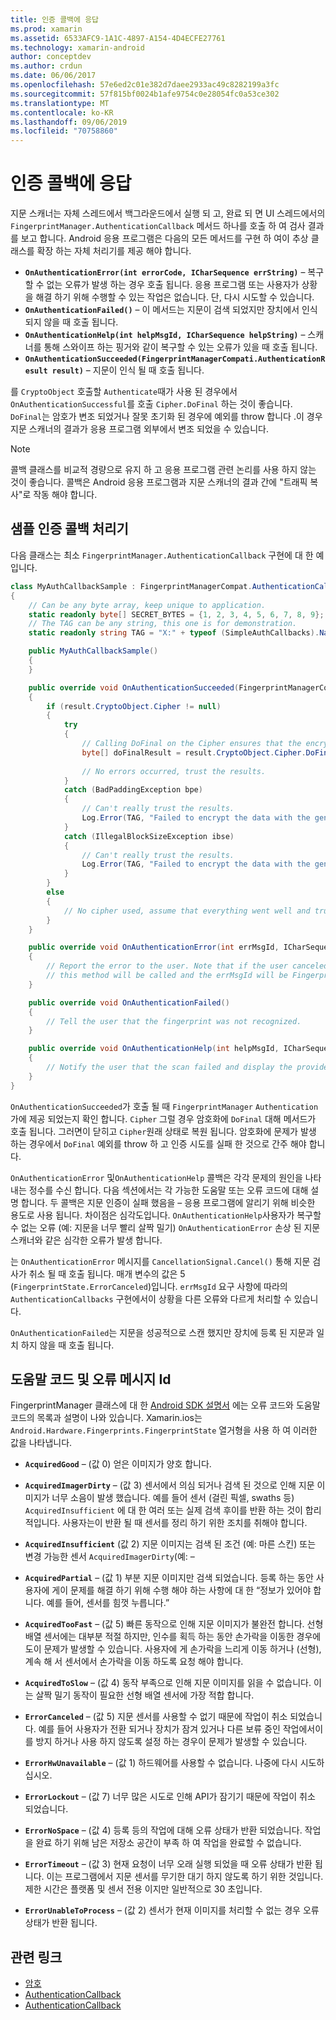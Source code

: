```yaml
---
title: 인증 콜백에 응답
ms.prod: xamarin
ms.assetid: 6533AFC9-1A1C-4897-A154-4D4ECFE27761
ms.technology: xamarin-android
author: conceptdev
ms.author: crdun
ms.date: 06/06/2017
ms.openlocfilehash: 57e6ed2c01e382d7daee2933ac49c8282199a3fc
ms.sourcegitcommit: 57f815bf0024b1afe9754c0e28054fc0a53ce302
ms.translationtype: MT
ms.contentlocale: ko-KR
ms.lasthandoff: 09/06/2019
ms.locfileid: "70758860"
---
```

# <a name="responding-to-authentication-callbacks"></a>인증 콜백에 응답

지문 스캐너는 자체 스레드에서 백그라운드에서 실행 되 고, 완료 되 면 UI 스레드에서의 `FingerprintManager.AuthenticationCallback` 메서드 하나를 호출 하 여 검사 결과를 보고 합니다. Android 응용 프로그램은 다음의 모든 메서드를 구현 하 여이 추상 클래스를 확장 하는 자체 처리기를 제공 해야 합니다.

- **`OnAuthenticationError(int errorCode, ICharSequence errString)`** &ndash; 복구할 수 없는 오류가 발생 하는 경우 호출 됩니다. 응용 프로그램 또는 사용자가 상황을 해결 하기 위해 수행할 수 있는 작업은 없습니다. 단, 다시 시도할 수 있습니다.
- **`OnAuthenticationFailed()`** &ndash; 이 메서드는 지문이 검색 되었지만 장치에서 인식 되지 않을 때 호출 됩니다.
- **`OnAuthenticationHelp(int helpMsgId, ICharSequence helpString)`** &ndash; 스캐너를 통해 스와이프 하는 핑거와 같이 복구할 수 있는 오류가 있을 때 호출 됩니다.
- **`OnAuthenticationSucceeded(FingerprintManagerCompati.AuthenticationResult result)`** &ndash; 지문이 인식 될 때 호출 됩니다.

를 `CryptoObject` 호출할 `Authenticate`때가 사용 된 경우에서 `OnAuthenticationSuccessful`를 호출 `Cipher.DoFinal` 하는 것이 좋습니다.
`DoFinal`는 암호가 변조 되었거나 잘못 초기화 된 경우에 예외를 throw 합니다 .이 경우 지문 스캐너의 결과가 응용 프로그램 외부에서 변조 되었을 수 있습니다.

> [!NOTE]
> 콜백 클래스를 비교적 경량으로 유지 하 고 응용 프로그램 관련 논리를 사용 하지 않는 것이 좋습니다. 콜백은 Android 응용 프로그램과 지문 스캐너의 결과 간에 "트래픽 복사"로 작동 해야 합니다.

## <a name="a-sample-authentication-callback-handler"></a>샘플 인증 콜백 처리기

다음 클래스는 최소 `FingerprintManager.AuthenticationCallback` 구현에 대 한 예입니다. 

```csharp
class MyAuthCallbackSample : FingerprintManagerCompat.AuthenticationCallback
{
    // Can be any byte array, keep unique to application.
    static readonly byte[] SECRET_BYTES = {1, 2, 3, 4, 5, 6, 7, 8, 9};
    // The TAG can be any string, this one is for demonstration.
    static readonly string TAG = "X:" + typeof (SimpleAuthCallbacks).Name;

    public MyAuthCallbackSample()
    {
    }

    public override void OnAuthenticationSucceeded(FingerprintManagerCompat.AuthenticationResult result)
    {
        if (result.CryptoObject.Cipher != null) 
        {
            try
            {
                // Calling DoFinal on the Cipher ensures that the encryption worked.
                byte[] doFinalResult = result.CryptoObject.Cipher.DoFinal(SECRET_BYTES);
    
                // No errors occurred, trust the results.              
            }
            catch (BadPaddingException bpe)
            {
                // Can't really trust the results.
                Log.Error(TAG, "Failed to encrypt the data with the generated key." + bpe);
            }
            catch (IllegalBlockSizeException ibse)
            {
                // Can't really trust the results.
                Log.Error(TAG, "Failed to encrypt the data with the generated key." + ibse);
            }
        }
        else
        {
            // No cipher used, assume that everything went well and trust the results.
        }
    }

    public override void OnAuthenticationError(int errMsgId, ICharSequence errString)
    {
        // Report the error to the user. Note that if the user canceled the scan,
        // this method will be called and the errMsgId will be FingerprintState.ErrorCanceled.
    }

    public override void OnAuthenticationFailed()
    {
        // Tell the user that the fingerprint was not recognized.
    }

    public override void OnAuthenticationHelp(int helpMsgId, ICharSequence helpString)
    {
        // Notify the user that the scan failed and display the provided hint.
    }
}
```

`OnAuthenticationSucceeded`가 호출 될 때 `FingerprintManager` `Authentication` 가에 제공 되었는지 확인 합니다. `Cipher` 그럴 경우 암호화에 `DoFinal` 대해 메서드가 호출 됩니다. 그러면이 닫히고 `Cipher`원래 상태로 복원 됩니다. 암호화에 문제가 발생 하는 경우에서 `DoFinal` 예외를 throw 하 고 인증 시도를 실패 한 것으로 간주 해야 합니다.

`OnAuthenticationError` 및`OnAuthenticationHelp` 콜백은 각각 문제의 원인을 나타내는 정수를 수신 합니다. 다음 섹션에서는 각 가능한 도움말 또는 오류 코드에 대해 설명 합니다. 두 콜백은 지문 인증이 실패 했음을 &ndash; 응용 프로그램에 알리기 위해 비슷한 용도로 사용 됩니다. 차이점은 심각도입니다. `OnAuthenticationHelp`사용자가 복구할 수 없는 오류 (예: 지문을 너무 빨리 살짝 밀기) `OnAuthenticationError` 손상 된 지문 스캐너와 같은 심각한 오류가 발생 합니다.

는 `OnAuthenticationError` 메시지를 `CancellationSignal.Cancel()` 통해 지문 검사가 취소 될 때 호출 됩니다. 매개 변수의 값은 5 (`FingerprintState.ErrorCanceled`)입니다. `errMsgId` 요구 사항에 따라의 `AuthenticationCallbacks` 구현에서이 상황을 다른 오류와 다르게 처리할 수 있습니다. 

`OnAuthenticationFailed`는 지문을 성공적으로 스캔 했지만 장치에 등록 된 지문과 일치 하지 않을 때 호출 됩니다. 

## <a name="help-codes-and-error-message-ids"></a>도움말 코드 및 오류 메시지 Id 

FingerprintManager 클래스에 대 한 [Android SDK 설명서](https://developer.android.com/reference/android/hardware/fingerprint/FingerprintManager.html#FINGERPRINT_ACQUIRED_GOOD) 에는 오류 코드와 도움말 코드의 목록과 설명이 나와 있습니다. Xamarin.ios는 `Android.Hardware.Fingerprints.FingerprintState` 열거형을 사용 하 여 이러한 값을 나타냅니다.

- **`AcquiredGood`** &ndash; (값 0) 얻은 이미지가 양호 합니다.

- **`AcquiredImagerDirty`** &ndash; (값 3) 센서에서 의심 되거나 검색 된 것으로 인해 지문 이미지가 너무 소음이 발생 했습니다. 예를 들어 센서 (걸린 픽셀, swaths 등) `AcquiredInsufficient` 에 대 한 여러 또는 실제 검색 후이를 반환 하는 것이 합리적입니다. 사용자는이 반환 될 때 센서를 정리 하기 위한 조치를 취해야 합니다.

- **`AcquiredInsufficient`** (값 2) 지문 이미지는 검색 된 조건 (예: 마른 스킨) 또는 변경 가능한 센서 `AcquiredImagerDirty`(예: &ndash;

- **`AcquiredPartial`** &ndash; (값 1) 부분 지문 이미지만 검색 되었습니다. 등록 하는 동안 사용자에 게이 문제를 해결 하기 위해 수행 해야 하는 사항에 대 한 &ldquo;정보가 있어야 합니다. 예를 들어, 센서를 힘껏 누릅니다.&rdquo;

- **`AcquiredTooFast`** &ndash; (값 5) 빠른 동작으로 인해 지문 이미지가 불완전 합니다. 선형 배열 센서에는 대부분 적절 하지만, 인수를 획득 하는 동안 손가락을 이동한 경우에도이 문제가 발생할 수 있습니다. 사용자에 게 손가락을 느리게 이동 하거나 (선형), 계속 해 서 센서에서 손가락을 이동 하도록 요청 해야 합니다.

- **`AcquiredToSlow`** &ndash; (값 4) 동작 부족으로 인해 지문 이미지를 읽을 수 없습니다. 이는 살짝 밀기 동작이 필요한 선형 배열 센서에 가장 적합 합니다.

- **`ErrorCanceled`** &ndash; (값 5) 지문 센서를 사용할 수 없기 때문에 작업이 취소 되었습니다. 예를 들어 사용자가 전환 되거나 장치가 잠겨 있거나 다른 보류 중인 작업에서이를 방지 하거나 사용 하지 않도록 설정 하는 경우이 문제가 발생할 수 있습니다.

- **`ErrorHwUnavailable`** &ndash; (값 1) 하드웨어를 사용할 수 없습니다. 나중에 다시 시도하십시오.

- **`ErrorLockout`** &ndash; (값 7) 너무 많은 시도로 인해 API가 잠기기 때문에 작업이 취소 되었습니다.

- **`ErrorNoSpace`** &ndash; (값 4) 등록 등의 작업에 대해 오류 상태가 반환 되었습니다. 작업을 완료 하기 위해 남은 저장소 공간이 부족 하 여 작업을 완료할 수 없습니다.

- **`ErrorTimeout`** &ndash; (값 3) 현재 요청이 너무 오래 실행 되었을 때 오류 상태가 반환 됩니다. 이는 프로그램에서 지문 센서를 무기한 대기 하지 않도록 하기 위한 것입니다. 제한 시간은 플랫폼 및 센서 전용 이지만 일반적으로 30 초입니다.

- **`ErrorUnableToProcess`** &ndash; (값 2) 센서가 현재 이미지를 처리할 수 없는 경우 오류 상태가 반환 됩니다.

## <a name="related-links"></a>관련 링크

- [암호](https://docs.oracle.com/javase/7/docs/api/javax/crypto/Cipher.html)
- [AuthenticationCallback](https://developer.android.com/reference/android/hardware/fingerprint/FingerprintManager.AuthenticationCallback.html)
- [AuthenticationCallback](https://developer.android.com/reference/android/support/v4/hardware/fingerprint/FingerprintManagerCompat.AuthenticationCallback.html)
